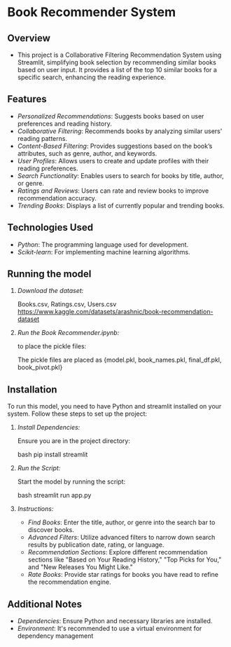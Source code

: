 # Book Recommender System

## Overview

- This project is a Collaborative Filtering Recommendation System using Streamlit, simplifying book selection by recommending similar books based on user input. It provides a list of the top 10 similar books for a specific search, enhancing the reading experience.

## Features

- *Personalized Recommendations*: Suggests books based on user preferences and reading history.
- *Collaborative Filtering*: Recommends books by analyzing similar users' reading patterns.
- *Content-Based Filtering*: Provides suggestions based on the book’s attributes, such as genre, author, and keywords.
- *User Profiles*: Allows users to create and update profiles with their reading preferences.
- *Search Functionality*: Enables users to search for books by title, author, or genre.
- *Ratings and Reviews*: Users can rate and review books to improve recommendation accuracy.
- *Trending Books*: Displays a list of currently popular and trending books.
## Technologies Used

- *Python*: The programming language used for development.
- *Scikit-learn*: For implementing machine learning algorithms.

## Running the model


1. *Download the dataset:*

    Books.csv, Ratings.csv, Users.csv
    https://www.kaggle.com/datasets/arashnic/book-recommendation-dataset
    
    

2. *Run the Book Recommender.ipynb:*

    to place the pickle files:

    The pickle files are placed as
    {model.pkl, book_names.pkl, final_df.pkl, book_pivot.pkl}
    
    

## Installation 

To run this model, you need to have Python and streamlit installed on your system. Follow these steps to set up the project:


1.  *Install Dependencies:*


    Ensure you are in the project directory:

    bash
    pip install streamlit
    

2. *Run the Script:*

    Start the model by running the script:

    bash
    streamlit run app.py
    

3. *Instructions:*

    - *Find Books*: Enter the title, author, or genre into the search bar to discover books.
    - *Advanced Filters*: Utilize advanced filters to narrow down search results by publication date, rating, or language.
    - *Recommendation Sections*: Explore different recommendation sections like "Based on Your Reading History," "Top Picks for You," and "New Releases You Might Like."
    - *Rate Books*: Provide star ratings for books you have read to refine the recommendation engine.

## Additional Notes
- *Dependencies*: Ensure Python and necessary libraries are installed.
- *Environment*: It's recommended to use a virtual environment for dependency management
